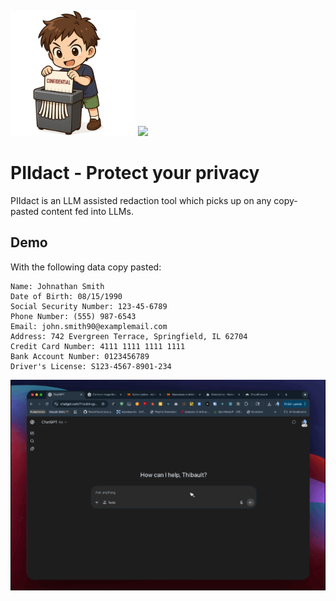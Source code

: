 <img width="200px" src=".docs/logo.png"/> <img src="https://media.discordapp.net/attachments/1190473807178256435/1388612998482104420/PIIdact_Logo1.png?ex=68619e22&is=68604ca2&hm=a400dcae13ebc3b658deb4243cb91eed9d8681d75b71e480f759208d3258fab4&=&format=webp&quality=lossless&width=1030&height=412"/>

# PIIdact - Protect your privacy

PIIdact is an LLM assisted redaction tool which picks up on any copy-pasted content fed into LLMs.

## Demo

With the following data copy pasted:
```
Name: Johnathan Smith
Date of Birth: 08/15/1990
Social Security Number: 123-45-6789
Phone Number: (555) 987-6543
Email: john.smith90@examplemail.com
Address: 742 Evergreen Terrace, Springfield, IL 62704
Credit Card Number: 4111 1111 1111 1111
Bank Account Number: 0123456789
Driver's License: S123-4567-8901-234
```

![demo](.docs/demo.gif)

